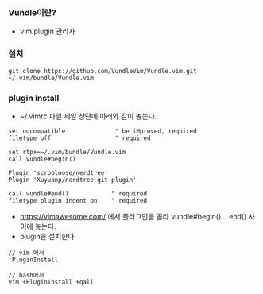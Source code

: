 ### Vundle이란?
* vim plugin 관리자

### 설치
```
git clone https://github.com/VundleVim/Vundle.vim.git ~/.vim/bundle/Vundle.vim
```

### plugin install
* ~/.vimrc 파일 제일 상단에 아래와 같이 놓는다.
```
set nocompatible              " be iMproved, required
filetype off                  " required

set rtp+=~/.vim/bundle/Vundle.vim
call vundle#begin()

Plugin 'scrooloose/nerdtree'
Plugin 'Xuyuanp/nerdtree-git-plugin'

call vundle#end()            " required
filetype plugin indent on    " required

```

* https://vimawesome.com/ 에서 플러그인을 골라 vundle#begin() .. end() 사이에 놓는다.
* plugin을 설치한다
```
// vim 에서
:PluginInstall

// bash에서
vim +PluginInstall +qall
```
